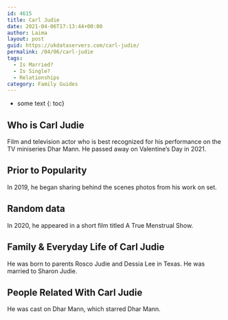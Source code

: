 ```yaml
---
id: 4615
title: Carl Judie
date: 2021-04-06T17:13:44+00:00
author: Laima
layout: post
guid: https://ukdataservers.com/carl-judie/
permalink: /04/06/carl-judie
tags:
  - Is Married?
  - Is Single?
  - Relationships
category: Family Guides
---
```


* some text
{: toc}


## Who is Carl Judie
                  
                  
                  
Film and television actor who is best recognized for his performance on the TV miniseries Dhar Mann. He passed away on Valentine&#8217;s Day in 2021.
                  
              
            
              
            
                
                
                
## Prior to Popularity
                  
                  
                  
In 2019, he began sharing behind the scenes photos from his work on set. 
                  
              
            
              
            
                
                
                
## Random data
                  
                  
                  
In 2020, he appeared in a short film titled A True Menstrual Show. 
                  
              
            
              
            
                
                
                
## Family & Everyday Life of Carl Judie
                  
                  
                  
He was born to parents Rosco Judie and Dessia Lee in Texas. He was married to Sharon Judie.
                  
              
            
              
            
                
                
                
## People Related With Carl Judie
                  
                  
                  
He was cast on Dhar Mann, which starred Dhar Mann. 
                  
              
            
              
            
                
              
            
              
              
            
            
              
            
          
          
          